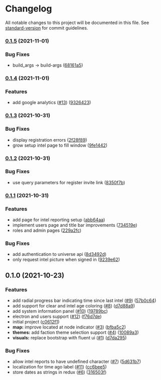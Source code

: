 # Changelog

All notable changes to this project will be documented in this file. See [standard-version](https://github.com/conventional-changelog/standard-version) for commit guidelines.

### [0.1.5](https://github.com/agelito/wimp-fe/compare/v0.1.4...v0.1.5) (2021-11-01)


### Bug Fixes

* build_args -> build-args ([68161a5](https://github.com/agelito/wimp-fe/commit/68161a5bf87f56d1e75939649e28665329723291))

### [0.1.4](https://github.com/agelito/wimp-fe/compare/v0.1.3...v0.1.4) (2021-11-01)


### Features

* add google analytics ([#13](https://github.com/agelito/wimp-fe/issues/13)) ([9326423](https://github.com/agelito/wimp-fe/commit/932642393956deb590f398ecef0751417b7b2f4c))

### [0.1.3](https://github.com/agelito/wimp-fe/compare/v0.1.2...v0.1.3) (2021-10-31)


### Bug Fixes

* display registration errors ([2f28f89](https://github.com/agelito/wimp-fe/commit/2f28f89ed99a543a60036473c93f533808045433))
* grow setup intel page to fill window ([9fe1442](https://github.com/agelito/wimp-fe/commit/9fe1442f77be4e16a61d7f6f542225eaf39b840c))

### [0.1.2](https://github.com/agelito/wimp-fe/compare/v0.1.1...v0.1.2) (2021-10-31)


### Bug Fixes

* use query parameters for register invite link ([8350f7b](https://github.com/agelito/wimp-fe/commit/8350f7bd3fa11c6d170c64838a0a6dbd01216a0d))

### [0.1.1](https://github.com/agelito/wimp-fe/compare/v0.1.0...v0.1.1) (2021-10-31)


### Features

* add page for intel reporting setup ([abb64aa](https://github.com/agelito/wimp-fe/commit/abb64aa65b7795e4a8615c1bc95008be09b57d05))
* implement users page and title bar improvements ([734519e](https://github.com/agelito/wimp-fe/commit/734519e261501b3a29b4fc4b835d79a047488922))
* roles and admin pages ([229a2fc](https://github.com/agelito/wimp-fe/commit/229a2fc7a358bfb36da1fe4bdad6cb5d8502bb8f))


### Bug Fixes

* add authentication to universe api ([8d3492d](https://github.com/agelito/wimp-fe/commit/8d3492de249ecb01a94f2630218a2a8f07189dbb))
* only request intel picture when signed in ([9239e62](https://github.com/agelito/wimp-fe/commit/9239e6248cff72b67da53f1cab6b03fbab75ecc4))

## 0.1.0 (2021-10-23)


### Features

* add radial progress bar indicating time since last intel ([#9](https://github.com/agelito/wimp-fe/issues/9)) ([57b0c64](https://github.com/agelito/wimp-fe/commit/57b0c643daa1c00d234a35a41dbe3a819b4b26bd))
* add support for clear and intel age coloring ([#8](https://github.com/agelito/wimp-fe/issues/8)) ([d7d88a9](https://github.com/agelito/wimp-fe/commit/d7d88a9f3eabbdb90bc99f875edf806838e695fd))
* add system information panel ([#10](https://github.com/agelito/wimp-fe/issues/10)) ([19789bc](https://github.com/agelito/wimp-fe/commit/19789bcce3a3742b9dcfd572f1aee8aa8d13f7d9))
* electron and users support ([#12](https://github.com/agelito/wimp-fe/issues/12)) ([f76d7de](https://github.com/agelito/wimp-fe/commit/f76d7dedf9a424e4b0a18789a5e1428cdaffc3d4))
* initial project ([c0612f1](https://github.com/agelito/wimp-fe/commit/c0612f1619a96231f4279cc1eb32fe88b421ae24))
* **map:** improve located at node indicator ([#3](https://github.com/agelito/wimp-fe/issues/3)) ([bfba5c2](https://github.com/agelito/wimp-fe/commit/bfba5c225bef6637355908f7cbeef8b7cc164b36))
* **themes:** add faction theme selection support ([#4](https://github.com/agelito/wimp-fe/issues/4)) ([10089a3](https://github.com/agelito/wimp-fe/commit/10089a3d7f2c206e2b782ad8940b25e5d87d99f3))
* **visuals:** replace bootstrap with fluent ui ([#1](https://github.com/agelito/wimp-fe/issues/1)) ([d7da295](https://github.com/agelito/wimp-fe/commit/d7da2950f74f3cf33b5c5607cc6849e279426d48))


### Bug Fixes

* allow intel reports to have undefined character ([#7](https://github.com/agelito/wimp-fe/issues/7)) ([5d631b7](https://github.com/agelito/wimp-fe/commit/5d631b772ae9dac5da9bb69f60f3c08fcea3b775))
* localization for time ago label ([#11](https://github.com/agelito/wimp-fe/issues/11)) ([cc6bee5](https://github.com/agelito/wimp-fe/commit/cc6bee557c560290866c21b509c98ce97dd69d48))
* store dates as strings in redux ([#6](https://github.com/agelito/wimp-fe/issues/6)) ([316503f](https://github.com/agelito/wimp-fe/commit/316503fe71afd0ac8a77394a2c7ee4e381d5eec4))
